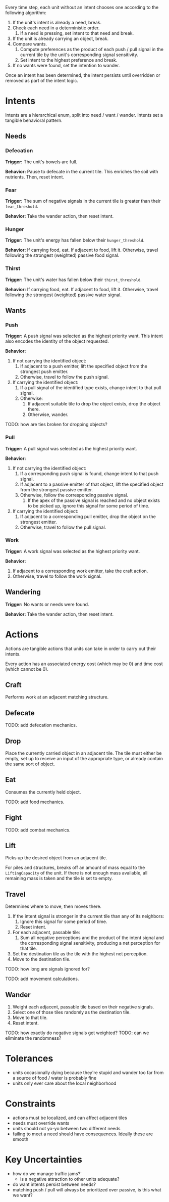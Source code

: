Every time step, each unit without an intent chooses one according to the following algorithm:

1. If the unit's intent is already a need, break.
2. Check each need in a deterministic order.
   1. If a need is pressing, set intent to that need and break.
3. If the unit is already carrying an object, break.
4. Compare wants.
   1. Compute preferences as the product of each push / pull signal in the current tile by the unit's corresponding signal sensitivity.
   2. Set intent to the highest preference and break.
5. If no wants were found, set the intention to wander.

Once an intent has been determined, the intent persists until overridden or removed as part of the intent logic.

# Intents

Intents are a hierarchical enum, split into need / want / wander. Intents set a tangible behavioral pattern.

## Needs

### Defecation

**Trigger:** The unit's bowels are full.

**Behavior:** Pause to defecate in the current tile. This enriches the soil with nutrients. Then, reset intent.

### Fear

**Trigger:** The sum of negative signals in the current tile is greater than their `fear_threshold`.

**Behavior:** Take the wander action, then reset intent.

### Hunger

**Trigger:** The unit's energy has fallen below their `hunger_threshold`.

**Behavior:** If carrying food, eat. If adjacent to food, lift it. Otherwise, travel following the strongest (weighted) passive food signal.

### Thirst

**Trigger:** The unit's water has fallen below their `thirst_threshold`.

**Behavior:** If carrying food, eat. If adjacent to food, lift it. Otherwise, travel following the strongest (weighted) passive water signal.

## Wants

### Push

**Trigger:** A push signal was selected as the highest priority want. This intent also encodes the identity of the object requested.

**Behavior:**

1. If not carrying the identified object:
   1. If adjacent to a push emitter, lift the specified object from the strongest push emitter.
   2. Otherwise, travel to follow the push signal.
2. If carrying the identified object:
   1. If a pull signal of the identified type exists, change intent to that pull signal.
   2. Otherwise:
      1. If adjacent suitable tile to drop the object exists, drop the object there.
      2. Otherwise, wander.

TODO: how are ties broken for dropping objects?

### Pull

**Trigger:** A pull signal was selected as the highest priority want.

**Behavior:**

1. If not carrying the identified object:
   1. If a corresponding push signal is found, change intent to that push signal.
   2. If adjacent to a passive emitter of that object, lift the specified object from the strongest passive emitter.
   3. Otherwise, follow the corresponding passive signal.
      1. If the apex of the passive signal is reached and no object exists to be picked up, ignore this signal for some period of time.
2. If carrying the identified object:
   1. If adjacent to a corresponding pull emitter, drop the object on the strongest emitter.
   2. Otherwise, travel to follow the pull signal.

### Work

**Trigger:** A work signal was selected as the highest priority want.

**Behavior:**

1. If adjacent to a corresponding work emitter, take the craft action.
2. Otherwise, travel to follow the work signal.

## Wandering

**Trigger:** No wants or needs were found.

**Behavior:** Take the wander action, then reset intent.

# Actions

Actions are tangible actions that units can take in order to carry out their intents.

Every action has an associated energy cost (which may be 0) and time cost (which cannot be 0).

## Craft

Performs work at an adjacent matching structure.

## Defecate

TODO: add defecation mechanics.

## Drop

Place the currently carried object in an adjacent tile.
The tile must either be empty, set up to receive an input of the appropriate type, or already contain the same sort of object.

## Eat

Consumes the currently held object.

TODO: add food mechanics.

## Fight

TODO: add combat mechanics.

## Lift

Picks up the desired object from an adjacent tile.

For piles and structures, breaks off an amount of mass equal to the `LiftingCapacity` of the unit.
If there is not enough mass available, all remaining mass is taken and the tile is set to empty.

## Travel

Determines where to move, then moves there.

1. If the intent signal is stronger in the current tile than any of its neighbors:
   1. Ignore this signal for some period of time.
   2. Reset intent.
2. For each adjacent, passable tile:
   1. Sum all negative perceptions and the product of the intent signal and the corresponding signal sensitivity, producing a net perception for that tile.
3. Set the destination tile as the tile with the highest net perception.
4. Move to the destination tile.

TODO: how long are signals ignored for?

TODO: add movement calculations.

## Wander

1. Weight each adjacent, passable tile based on their negative signals.
2. Select one of those tiles randomly as the destination tile.
3. Move to that tile.
4. Reset intent.

TODO: how exactly do negative signals get weighted?
TODO: can we eliminate the randomness?

# Tolerances

- units occasionally dying because they're stupid and wander too far from a source of food / water is probably fine
- units only ever care about the local neighborhood

# Constraints

- actions must be localized, and can affect adjacent tiles
- needs must override wants
- units should not yo-yo between two different needs
- failing to meet a need should have consequences. Ideally these are smooth

# Key Uncertainties

- how do we manage traffic jams?'
  - is a negative attraction to other units adequate?
- do want intents persist between needs?
- matching push / pull will always be prioritized over passive, is this what we want?
